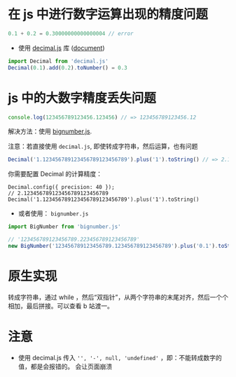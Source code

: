 # 在 js 中进行数字运算出现的精度问题

```js
0.1 + 0.2 = 0.30000000000000004 // error
```

- 使用 [decimal.js](https://www.npmjs.com/package/decimal.js?activeTab=versions) 库 ([document](https://mikemcl.github.io/decimal.js/))

```js
import Decimal from 'decimal.js'
Decimal(0.1).add(0.2).toNumber() = 0.3
```

# js 中的大数字精度丢失问题

```js
console.log(123456789123456.123456) // => 123456789123456.12
```

解决方法：使用 [bignumber.js](https://mikemcl.github.io/bignumber.js/#bignumber).

注意：若直接使用 `decimal.js`,  即使转成字符串，然后运算，也有问题

````js
Decimal('1.123456789123456789123456789').plus('1').toString() // => 2.1234567891234567891
````

你需要配置 Decimal 的计算精度：

```tsx
Decimal.config({ precision: 40 });
// 2.123456789123456789123456789
Decimal('1.123456789123456789123456789').plus('1').toString() 
```

- 或者使用： `bignumber.js`

```js
import BigNumber from 'bignumber.js'

// '123456789123456789.223456789123456789' 
new BigNumber('123456789123456789.123456789123456789').plus('0.1').toString()

```

# 原生实现

转成字符串，通过 while ，然后“双指针”，从两个字符串的末尾对齐，然后一个个相加，最后拼接。可以查看 b 站渡一。

# 注意

- 使用 decimal.js 传入 `'', '-', null, 'undefined'` ，即：不能转成数字的值，都是会报错的。
  会让页面崩溃

